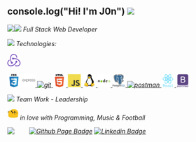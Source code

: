 ## console.log("Hi! I'm J0n") <img src="https://user-images.githubusercontent.com/5679180/79618120-0daffb80-80be-11ea-819e-d2b0fa904d07.gif" width="27px">

<img align="left" src="https://github.com/anathayna/anathayna/blob/master/assets/pusheencode.gif"/>

<p></a><img src="https://media.giphy.com/media/WUlplcMpOCEmTGBtBW/giphy.gif" width="30"><em> Full Stack Web Developer
<p></a><img src="https://github.com/anathayna/anathayna/blob/master/assets/bmo.gif?raw=1" width="30vw"/> Technologies:
<p align="left"> <a href="https://getbootstrap.com" target="_blank"> 
  <img src="https://raw.githubusercontent.com/devicons/devicon/master/icons/redux/redux-original.svg" alt="redux" width="30" height="30"/> </a> </p>
  <img src="https://raw.githubusercontent.com/devicons/devicon/master/icons/css3/css3-original-wordmark.svg" alt="css3" width="30" height="30"/> </a> <a href="https://expressjs.com" target="_blank"> 
  <img src="https://raw.githubusercontent.com/devicons/devicon/master/icons/express/express-original-wordmark.svg" alt="express" width="30" height="30"/> </a> <a href="https://git-scm.com/" target="_blank"> 
  <img src="https://www.vectorlogo.zone/logos/git-scm/git-scm-icon.svg" alt="git" width="30" height="30"> </a> <a href="https://www.w3.org/html/" target="_blank"> 
  <img src="https://raw.githubusercontent.com/devicons/devicon/master/icons/html5/html5-original-wordmark.svg" alt="html5" width="30" height="30"/> </a> <a href="https://developer.mozilla.org/en-US/docs/Web/JavaScript" target="_blank"> 
  <img src="https://raw.githubusercontent.com/devicons/devicon/master/icons/javascript/javascript-original.svg" alt="javascript" width="30" height="30"/> </a> <a href="https://www.linux.org/" target="_blank"> 
  <img src="https://raw.githubusercontent.com/devicons/devicon/master/icons/linux/linux-original.svg" alt="linux" width="30" height="30"/> </a> <a href="https://nodejs.org" target="_blank"> 
  <img src="https://raw.githubusercontent.com/devicons/devicon/master/icons/nodejs/nodejs-original-wordmark.svg" alt="nodejs" width="30" height="30"/> </a> <a href="https://www.postgresql.org" target="_blank"> 
  <img src="https://raw.githubusercontent.com/devicons/devicon/master/icons/postgresql/postgresql-original-wordmark.svg" alt="postgresql" width="30" height="30"/> </a> <a href="https://postman.com" target="_blank"> 
  <img src="https://www.vectorlogo.zone/logos/getpostman/getpostman-icon.svg" alt="postman" width="30" height="30"/> </a> <a href="https://reactjs.org/" target="_blank"> <img src="https://raw.githubusercontent.com/devicons/devicon/master/icons/react/react-original-wordmark.svg" alt="react" width="30" height="30"/> </a> <a href="https://redux.js.org" target="_blank"> 
  <img src="https://raw.githubusercontent.com/devicons/devicon/master/icons/bootstrap/bootstrap-plain-wordmark.svg" alt="bootstrap" width="30" height="30"/> </a> <a href="https://www.w3schools.com/css/" target="_blank"> 
</p>
<p align="left"></a>
<img src="https://github.com/anathayna/anathayna/blob/master/assets/nyancat.gif?raw=1" width="45vw"/> <em> Team Work - Leadership</em></p>
<p align="left"></a>
<img src="https://github.com/anathayna/anathayna/blob/master/assets/happy.gif?raw=1" width="25vw"/> <em> in love with Programming, Music & Football</em></p>


<img src="https://media.giphy.com/media/VgCDAzcKvsR6OM0uWg/giphy.gif" width="50" align="left"> [![Github Page Badge](https://img.shields.io/badge/-Github_Page-000?style=flat-square&logo=Github&logoColor=white&link=https://anathayna.github.io)](https://github.com/jonatansegovia)
[![Linkedin Badge](https://img.shields.io/badge/-LinkedIn-blue?style=flat-square&logo=Linkedin&logoColor=white&link=https://www.linkedin.com/in/anathaynafranca/)](https://www.linkedin.com/in/jonatan-segovia-dev/)

